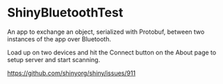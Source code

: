 # ShinyBluetoothTest

An app to exchange an object, serialized with Protobuf, between two instances of the app over Bluetooth. 

Load up on two devices and hit the Connect button on the About page to setup server and start scanning.

https://github.com/shinyorg/shiny/issues/911
